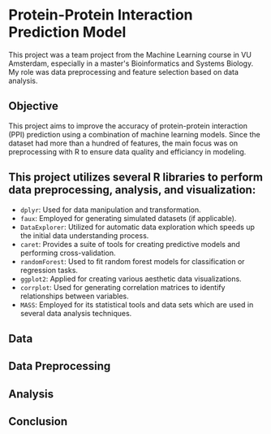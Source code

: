 # Protein-Protein Interaction Prediction Model
This project was a team project from the Machine Learning course in VU Amsterdam, especially in a master's Bioinformatics and Systems Biology.
My role was data preprocessing and feature selection based on data analysis.

## Objective
This project aims to improve the accuracy of protein-protein interaction (PPI) prediction using a combination of machine learning
 models. Since the dataset had more than a hundred of features, the main focus was on preprocessing with R to ensure data quality and efficiancy in modeling.

## This project utilizes several R libraries to perform data preprocessing, analysis, and visualization:

- `dplyr`: Used for data manipulation and transformation.
- `faux`: Employed for generating simulated datasets (if applicable).
- `DataExplorer`: Utilized for automatic data exploration which speeds up the initial data understanding process.
- `caret`: Provides a suite of tools for creating predictive models and performing cross-validation.
- `randomForest`: Used to fit random forest models for classification or regression tasks.
- `ggplot2`: Applied for creating various aesthetic data visualizations.
- `corrplot`: Used for generating correlation matrices to identify relationships between variables.
- `MASS`: Employed for its statistical tools and data sets which are used in several data analysis techniques.

## Data

## Data Preprocessing

## Analysis


## Conclusion

